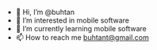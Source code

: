 - 👋 Hi, I’m @buhtan
- 👀 I’m interested in mobile software
- 🌱 I’m currently learning mobile software
- 📫 How to reach me buhtant@gmail.com

<!---
buhtan/buhtan is a ✨ special ✨ repository because its `README.md` (this file) appears on your GitHub profile.
You can click the Preview link to take a look at your changes.
--->

